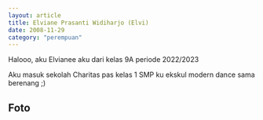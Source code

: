 ```yaml
---
layout: article
title: Elviane Prasanti Widiharjo (Elvi)
date: 2008-11-29
category: "perempuan"
---
```

Halooo, aku Elvianee aku dari kelas 9A periode 2022/2023
<!-- excerpt -->

Aku masuk sekolah Charitas pas kelas 1 SMP ku ekskul modern dance sama berenang ;)

## Foto
<div style="padding-bottom:133.33%; position:relative; display:block; width: 100%">
  <object data="https://raw.githubusercontent.com/BayuBatam2008/website-9a/main/src/assets/image/elvi/IMG-20221208-WA0000.jpg" width="100%" height="100%"
    frameborder="0" allowfullscreen="no" style="position:absolute; top:0; left: 0">
  </object>
</div>
